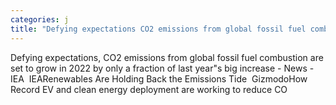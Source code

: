 ```yaml
---
categories: j
title: "Defying expectations CO2 emissions from global fossil fuel combustion are set to grow in 2022 by only a fraction of last years big increase  News  IEA  IEA"
---
```

Defying expectations, CO2 emissions from global fossil fuel combustion are set to grow in 2022 by only a fraction of last year"s big increase - News - IEA&nbsp;&nbsp;IEARenewables Are Holding Back the Emissions Tide&nbsp;&nbsp;GizmodoHow Record EV and clean energy deployment are working to reduce CO